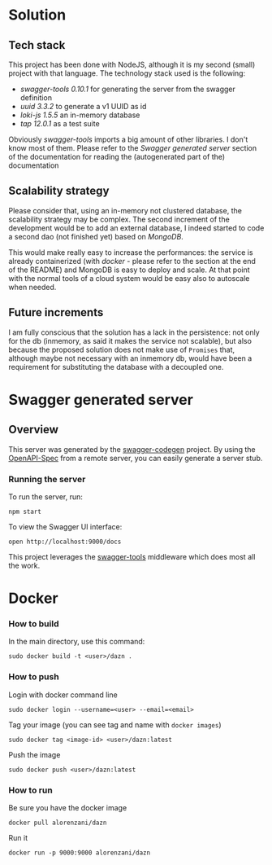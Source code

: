 # Solution

## Tech stack
This project has been done with NodeJS, although it is my second (small) project with that language. The technology stack used is the following:
 * *swagger-tools 0.10.1* for generating the server from the swagger definition
 * *uuid 3.3.2* to generate a v1 UUID as id
 * *loki-js 1.5.5* an in-memory database
 * *tap 12.0.1* as a test suite

Obviously *swagger-tools* imports a big amount of other libraries. I don't know most of them. Please refer to the *Swagger generated server* section of the documentation for reading the (autogenerated part of the) documentation

## Scalability strategy
Please consider that, using an in-memory not clustered database, the scalability strategy may be complex. The second increment of the development would be to add an external database, I indeed started to code a second dao (not finished yet) based on *MongoDB*.

This would make really easy to increase the performances: the service is already containerized (with *docker* - please refer to the section at the end of the README) and MongoDB is easy to deploy and scale. At that point with the normal tools of a cloud system would be easy also to autoscale when needed.

## Future increments
I am fully conscious that the solution has a lack in the persistence: not only for the db (inmemory, as said it makes the service not scalable), but also because the proposed solution does not make use of `Promises` that, although maybe not necessary with an inmemory db, would have been a requirement for substituting the database with a decoupled one. 

# Swagger generated server

## Overview
This server was generated by the [swagger-codegen](https://github.com/swagger-api/swagger-codegen) project.  By using the [OpenAPI-Spec](https://github.com/OAI/OpenAPI-Specification) from a remote server, you can easily generate a server stub.

### Running the server
To run the server, run:

```
npm start
```

To view the Swagger UI interface:

```
open http://localhost:9000/docs
```

This project leverages the [swagger-tools](https://github.com/apigee-127/swagger-tools) middleware which does most all the work.

# Docker
### How to build

In the main directory, use this command:

```
sudo docker build -t <user>/dazn .
```

### How to push

Login with docker command line
```
sudo docker login --username=<user> --email=<email>
```

Tag your image (you can see tag and name with `docker images`)
```
sudo docker tag <image-id> <user>/dazn:latest
```

Push the image
```
sudo docker push <user>/dazn:latest
```

### How to run

Be sure you have the docker image
```
docker pull alorenzani/dazn
```

Run it
```
docker run -p 9000:9000 alorenzani/dazn
```